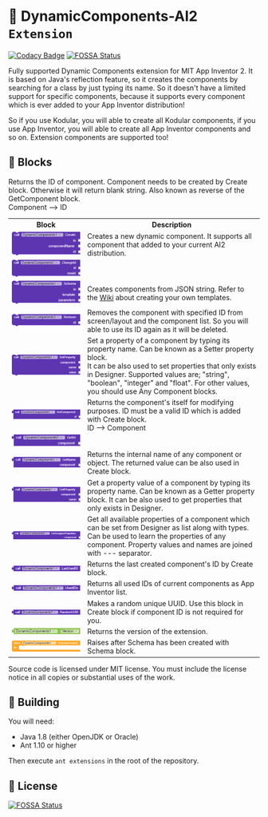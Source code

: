 # 🧱 DynamicComponents-AI2 `Extension`
[![Codacy Badge](https://api.codacy.com/project/badge/Grade/c9fee4822c864505a2ade6d19731caa5)](https://app.codacy.com/manual/ysfchn/DynamicComponents-AI2?utm_source=github.com&utm_medium=referral&utm_content=ysfchn/DynamicComponents-AI2&utm_campaign=Badge_Grade_Dashboard)
[![FOSSA Status](https://app.fossa.com/api/projects/git%2Bgithub.com%2Fysfchn%2FDynamicComponents-AI2.svg?type=shield)](https://app.fossa.com/projects/git%2Bgithub.com%2Fysfchn%2FDynamicComponents-AI2?ref=badge_shield)

Fully supported Dynamic Components extension for MIT App Inventor 2. It is based on Java's reflection feature, so it creates the components by searching for a class by just typing its name. So it doesn't have a limited support for specific components, because it supports every component which is ever added to your App Inventor distribution!

So if you use Kodular, you will able to create all Kodular components, if you use App Inventor, you will able to create all App Inventor components and so on. Extension components are supported too!

## 🧩 Blocks

<table style="width:100%">
    <tr>
        <th width="30%">Block</th>
        <th>Description</th>
    </tr>
    <!-- CREATE  -->
    <tr>
        <td align="center">
            <img src="images/method_create.png">
        </td>
        <!--<td>
            <table style="width:100%">
                <tr>
                    <td align="center"><code>in</code></td>
                    <td>The arrangement where component will be created in.</td>
                </tr>
                <tr>
                    <td align="center"><code>componentName</code></td>
                    <td>Specifies which component will be created, it can take these values, use one of these:<br>・ Name of the component. <img src="images/text.png"><br>・ Block of existing component to create new one from it. <img src="images/component_block.png"><br>・ Full class name of the component. <img src="images/class_text.png"></td>
                </tr>
                <tr>
                    <td align="center"><code>id</code></td>
                    <td>An identifier that will be used for other methods. It can be any type of text.</td>
                </tr>
            </table>
        </td>-->
        <td>
            Creates a new dynamic component. It supports all component that added to your current AI2 distribution.
        </td>
    </tr>
    <!-- CHANGE ID  -->
    <tr>
        <td align="center">
            <img src="images/method_changeid.png">
        </td>
        <!--<td>
            <table style="width:100%">
                <tr>
                    <td align="center"><code>id</code></td>
                    <td>The old ID that will be changed.</td>
                </tr>
                <tr>
                    <td align="center"><code>newid</code></td>
                    <td>The new ID that old ID will be changed to.</td>
                </tr>
            </table>
        </td>
        <td>
            Changes ID of one of created components to a new one. The old ID must be exist and new ID mustn't exist.
        </td>
    </tr>
    <!-- SCHEMA  -->
    <tr>
        <td align="center">
            <img src="images/method_schema.png">
        </td>
        <!--<td>
            <table style="width:100%">
                <tr>
                    <td align="center"><code>in</code></td>
                    <td>The arrangement where the root component will the created in.</td>
                </tr>
                <tr>
                    <td align="center"><code>template</code></td>
                    <td>JSON string of your template.</td>
                </tr>
                <tr>
                    <td align="center"><code>parameters</code></td>
                    <td>Parameters that will be used in template.</td>
                </tr>
            </table>
        </td>-->
        <td>
            Creates components from JSON string. Refer to the <a href="https://github.com/ysfchn/DynamicComponents-AI2/wiki/Creating-Templates">Wiki</a> about creating your own templates.
        </td>
    </tr>
    <!-- REMOVE  -->
    <tr>
        <td align="center">
            <img src="images/method_remove.png">
        </td>
        <!--<td>
            <table style="width:100%">
                <tr>
                    <td align="center"><code>id</code></td>
                    <td>The ID of the component that will be deleted.</td>
                </tr>
            </table>
        </td>-->
        <td>
            Removes the component with specified ID from screen/layout and the component list. So you will able to use its ID again as it will be deleted.
        </td>
    </tr>
    <!-- SET PROPERTY  -->
    <tr>
        <td align="center">
            <img src="images/method_setproperty.png">
        </td>
        <!--<td>
            <table style="width:100%">
                <tr>
                    <td align="center"><code>component</code></td>
                    <td>The component that will be modified.</td>
                </tr>
                <tr>
                    <td align="center"><code>name</code></td>
                    <td>Name of the property.</td>
                </tr>
                <tr>
                    <td align="center"><code>value</code></td>
                    <td>Value of the property.</td>
                </tr>
            </table>
        </td>-->
        <td>
            Set a property of a component by typing its property name. Can be known as a Setter property block.<br>
            It can be also used to set properties that only exists in Designer. 
            Supported values are; "string", "boolean", "integer" and "float". For other values, you should use
            Any Component blocks.
        </td>
    </tr>
    <!-- GET COMPONENT  -->
    <tr>
        <td align="center">
            <img src="images/method_getcomponent.png">
        </td>
        <!--<td>
            <table style="width:100%">
                <tr>
                    <td align="center"><code>id</code></td>
                    <td>The ID of the component that you want to get.</td>
                </tr>
            </table>
        </td>-->
        <td>
            Returns the component's itself for modifying purposes. 
            ID must be a valid ID which is added with Create block.<br>
            ID --> Component
        </td>
    </tr>
    <!-- GET ID  -->
    <tr>
        <td align="center">
            <img src="images/method_getid.png">
        </td>
        <!--<td>
            <table style="width:100%">
                <tr>
                    <td align="center"><code>component</code></td>
                    <td>The component that you want to get its ID.</td>
                </tr>
            </table>
        </td>
        <td>-->
            Returns the ID of component. Component needs to be created by Create block. 
            Otherwise it will return blank string. Also known as reverse of the GetComponent block.<br>
            Component --> ID
        </td>
    </tr>
    <!-- GET NAME  -->
    <tr>
        <td align="center">
            <img src="images/method_getname.png">
        </td>
        <!--<td>
            <table style="width:100%">
                <tr>
                    <td align="center"><code>component</code></td>
                    <td>The component that you want to get its name.</td>
                </tr>
            </table>
        </td>-->
        <td>
            Returns the internal name of any component or object. The returned value can be also used in Create block.
        </td>
    </tr>
    <!-- GET PROPERTY  -->
    <tr>
        <td align="center">
            <img src="images/method_getproperty.png">
        </td>
        <!--<td>
            <table style="width:100%">
                <tr>
                    <td align="center"><code>component</code></td>
                    <td>The component that property value will get from.</td>
                </tr>
                <tr>
                    <td align="center"><code>name</code></td>
                    <td>Name of the property.</td>
                </tr>
            </table>
        </td>-->
        <td>
            Get a property value of a component by typing its property name. Can be known as a Getter property block. It can be also used to get properties that only exists in Designer. 
        </td>
    </tr>
    <!-- GET DESIGNER PROPERTIES  -->
    <tr>
        <td align="center">
            <img src="images/method_getdesignerproperties.png">
        </td>
        <!--<td>
            <table style="width:100%">
                <tr>
                    <td align="center"><code>component</code></td>
                    <td>The component that property names and types will get from.</td>
                </tr>
            </table>
        </td>-->
        <td>
            Get all available properties of a component which can be set from Designer as list along with types. 
            Can be used to learn the properties of any component.
            Property values and names are joined with --- separator.
        </td>
    </tr>
    <!-- LAST USED ID  -->
    <tr>
        <td align="center">
            <img src="images/method_lastusedid.png">
        </td>
        <td>
            Returns the last created component's ID by Create block.
        </td>
    </tr>
    <!-- USED IDS  -->
    <tr>
        <td align="center">
            <img src="images/method_usedids.png">
        </td>
        <td>
            Returns all used IDs of current components as App Inventor list.
        </td>
    </tr>
    <!-- RANDOM UUID  -->
    <tr>
        <td align="center">
            <img src="images/method_randomuuid.png">
        </td>
        <td>
            Makes a random unique UUID. Use this block in Create block if component ID is not required for you.
        </td>
    </tr>
    <!-- VERSION  -->
    <tr>
        <td align="center">
            <img src="images/setget_version.png">
        </td>
        <td>
            Returns the version of the extension.
        </td>
    </tr>
    <!-- SCHEMA CREATED  -->
    <tr>
        <td align="center">
            <img src="images/event_schemacreated.png">
        </td>
        <td>
            Raises after Schema has been created with Schema block.
        </td>
    </tr>
</table>

Source code is licensed under MIT license. You must include the license notice in all copies or substantial uses of the work.

## 🔨 Building

You will need:

* Java 1.8 (either OpenJDK or Oracle) 
* Ant 1.10 or higher

Then execute `ant extensions` in the root of the repository.

## 🏅 License
[![FOSSA Status](https://app.fossa.com/api/projects/git%2Bgithub.com%2Fysfchn%2FDynamicComponents-AI2.svg?type=large)](https://app.fossa.com/projects/git%2Bgithub.com%2Fysfchn%2FDynamicComponents-AI2?ref=badge_large)
